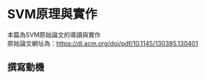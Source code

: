 # SVM原理與實作  
本篇為SVM原始論文的導讀與實作  
原始論文網址為：https://dl.acm.org/doi/pdf/10.1145/130385.130401  


## 撰寫動機
